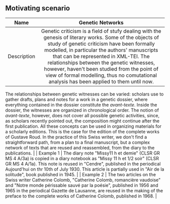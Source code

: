 ## Motivating scenario

| Name        | Genetic Networks  |
| ------------- |:-------------:|
| Description      | Genetic criticism is a field of stufy dealing with the genesis of literary works. Some of the objects of study of genetic criticism have been formally modelled, in particular the authors' manuscripts that can be represented in XML-TEI. The relationships between the genetic witnesses, however, haven't been studied from the point of view of formal modelling, thus no comutational analysis has been applied to them until now.
The relationships between genetic witnesses can be varied: scholars use to gather drafts, plans and notes for a work in a genetic dossier, where everything contained in the dossier constitute the *avant-texte*. Inside the dossier, the witnesses are organized in chronological order. The notion of *avant-texte*, however, does not cover all possible genetic activities, since, as scholars recently pointed out, the composition might continue after the first publication.
All these concepts can be used in organizing materials for a scholarly editions. This is the case for the edition of the complete works of Gustave Roud. In the practice of this Swiss writer, we don't find a straightforward path, from a plan to a final manuscript, but a complex network of texts that are reused and reassembled, from the diary to the publications. |
| Example 1 | The diary note "Missy11 h et demie" (CLSR GR MS 4 A/3a) is copied in a diary notebook as "Missy 11 h et 1/2 soir" (CLSR GR MS 4 A/1a). This note is reused in "Cendre", published in the periodical Aujourd'hui on thr 10th of July 1930. This article is partially used in "Air de la solitude", book published in 1945. |
| Example 2 | The two articles on the Swiss writer Catherine Colomb, "Catherine Colomb, romancière vaudoise" and "Notre monde périssable sauvé par la poésie", published in 1956 and 1965 in the periodical Gazette de Lausanne, are reused in the making of the preface to the complete works of Catherine Colomb, published in 1968.  |



